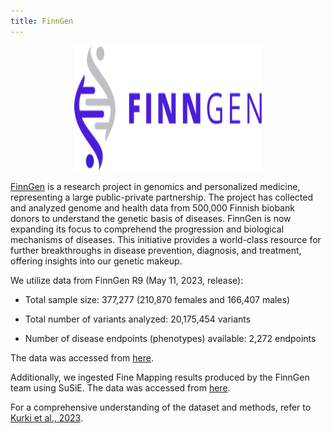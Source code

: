 ```yaml
---
title: FinnGen
---
```


<p align="center">
  <img width="300" height="200" src="../../../../assets/imgs/finngen.svg">
</p>
<style>
  .md-typeset h1,
  .md-content__button {
    display: none;
  }
</style>

[FinnGen](https://www.finngen.fi/en) is a research project in genomics and personalized medicine, representing a large public-private partnership. The project has collected and analyzed genome and health data from 500,000 Finnish biobank donors to understand the genetic basis of diseases. FinnGen is now expanding its focus to comprehend the progression and biological mechanisms of diseases. This initiative provides a world-class resource for further breakthroughs in disease prevention, diagnosis, and treatment, offering insights into our genetic makeup.

We utilize data from FinnGen R9 (May 11, 2023, release):

- Total sample size: 377,277 (210,870 females and 166,407 males)

- Total number of variants analyzed: 20,175,454 variants

- Number of disease endpoints (phenotypes) available: 2,272 endpoints

The data was accessed from [here](<https://console.cloud.google.com/storage/browser/finngen-public-data-r9/summary_stats?pageState=(%22StorageObjectListTable%22:(%22f%22:%22%255B%255D%22))&prefix=&forceOnObjectsSortingFiltering=false>).

Additionally, we ingested Fine Mapping results produced by the FinnGen team using SuSiE. The data was accessed from [here](<https://console.cloud.google.com/storage/browser/finngen-public-data-r9/finemapping?pageState=(%22StorageObjectListTable%22:(%22f%22:%22%255B%255D%22))&prefix=&forceOnObjectsSortingFiltering=false>).

For a comprehensive understanding of the dataset and methods, refer to [Kurki et al., 2023](https://www.nature.com/articles/s41586-022-05473-8).

